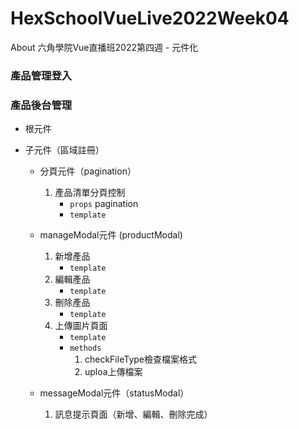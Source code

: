 # HexSchoolVueLive2022Week04
About 六角學院Vue直播班2022第四週 - 元件化

### 產品管理登入


### 產品後台管理
* 根元件

* 子元件（區域註冊）
  - 分頁元件（pagination）
    1. 產品清單分頁控制
        - `props` pagination
        - `template`
  
  - manageModal元件 (productModal)
    1. 新增產品
        - `template`
    3. 編輯產品
        - `template`
    5. 刪除產品
        - `template`
    7. 上傳圖片頁面
        - `template`
        - `methods`
            1. checkFileType檢查檔案格式
            2. uploa上傳檔案
  
  - messageModal元件（statusModal）
    1. 訊息提示頁面（新增、編輯、刪除完成） 
